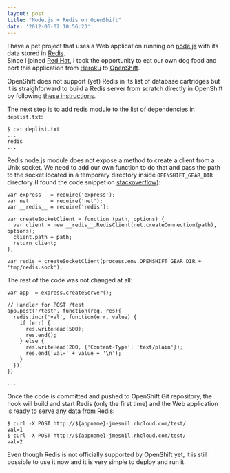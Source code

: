 ```yaml
---
layout: post
title: "Node.js + Redis on OpenShift"
date: '2012-05-02 10:56:23'
---
```


I have a pet project that uses a Web application running on [node.js][nodejs] with its data stored in [Redis][redis].  
Since I joined [Red Hat][redhat], I took the opportunity to eat our own dog food and port this application from [Heroku][heroku] to [OpenShift][openshift].

OpenShift does not support (yet) Redis in its list of database cartridges but it is straighforward to build a Redis server from scratch directly in OpenShift by following [these instructions][redis-openshift].

The next step is to add redis module to the list of dependencies in `deplist.txt`:

<pre><code class='bash'>$ cat deplist.txt
...
redis
...
</code></pre>

Redis node.js module does not expose a method to create a client from a Unix socket. We need to add our own function to do that and pass the path to the socket located in a temporary directory inside `OPENSHIFT_GEAR_DIR` directory (I found the code snippet on [stackoverflow][sof]):

<pre><code class='javascript'>var express   = require('express');
var net       = require('net');
var __redis__ = require('redis');

var createSocketClient = function (path, options) {
  var client = new __redis__.RedisClient(net.createConnection(path), options);
  client.path = path;
  return client;
};

var redis = createSocketClient(process.env.OPENSHIFT_GEAR_DIR + 'tmp/redis.sock');
</code></pre>

The rest of the code was not changed at all:

<pre><code class='javascript'>var app  = express.createServer();

// Handler for POST /test
app.post('/test', function(req, res){
  redis.incr('val', function(err, value) {
    if (err) {
      res.writeHead(500);
      res.end();
    } else {
      res.writeHead(200, {'Content-Type': 'text/plain'});
      res.end('val=' + value + '\n');
    }
  });
})

...
</code></pre>

Once the code is committed and pushed to OpenShift Git repository, the hook will build and start Redis (only the first time) and the Web application is ready to serve any data from Redis:

<pre><code class='bash'>$ curl -X POST http://${appname}-jmesnil.rhcloud.com/test/
val=1
$ curl -X POST http://${appname}-jmesnil.rhcloud.com/test/
val=2
</code></pre>

Even though Redis is not officially supported by OpenShift yet, it is still possible to use it now and it is very simple to deploy and run it. 

[nodejs]: http://nodejs.org
[redis]: http://redis.io
[redis-openshift]: https://github.com/razorinc/redis-openshift-example
[sof]: http://stackoverflow.com/questions/4191019/direct-non-tcp-connection-to-redis-from-nodejs
[redhat]: http://www.redhat.com
[openshift]: https://openshift.redhat.com
[heroku]: http://www.heroku.com/

